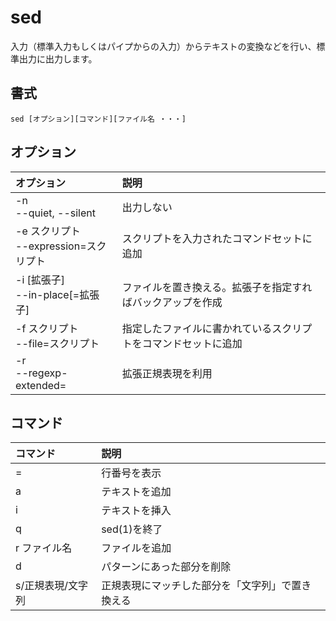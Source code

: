 # sed

入力（標準入力もしくはパイプからの入力）からテキストの変換などを行い、標準出力に出力します。

## 書式

```
sed [オプション][コマンド][ファイル名 ・・・]
```

## オプション

|オプション|説明|
|:--|:--|
|-n<br>--quiet, --silent|出力しない|
|-e スクリプト<br>--expression=スクリプト|スクリプトを入力されたコマンドセットに追加|
|-i [拡張子]<br>--in-place[=拡張子]|ファイルを置き換える。拡張子を指定すればバックアップを作成|
|-f スクリプト<br>--file=スクリプト|指定したファイルに書かれているスクリプトをコマンドセットに追加|
|-r<br>--regexp-extended=|拡張正規表現を利用|

## コマンド

|コマンド|説明|
|:--|:--|
|=|行番号を表示|
|a|テキストを追加|
|i|テキストを挿入|
|q|sed(1)を終了|
|r ファイル名|ファイルを追加|
|d|パターンにあった部分を削除|
|s/正規表現/文字列|正規表現にマッチした部分を「文字列」で置き換える|
